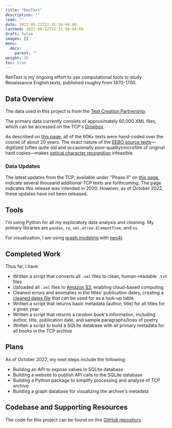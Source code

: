 ```yaml
---
title: "RenText"
description: ""
lead: ""
date: 2022-06-22T22:31:50-04:00
lastmod: 2022-06-22T22:31:50-04:00
draft: false
images: []
menu:
  docs:
    parent: ""
weight: 30
toc: true
---
```


RenText is my ongoing effort to use computational tools to study Renaissance English texts, published roughly from 1470-1700. 

## Data Overview

The data used in this project is from the [Text Creation Partnership](https://textcreationpartnership.org/tcp-texts/eebo-tcp-early-english-books-online/).

The primary data currently consists of approximately 60,000 XML files, which can be accessed on the TCP's [Dropbox](https://www.dropbox.com/sh/pfx619wnjdck2lj/AAAeQjd_dv29oPymNoKJWfEYa?dl=0).

As described on [this page](https://textcreationpartnership.org/tcp-texts/eebo-tcp-early-english-books-online/), all of the 60K+ texts were hand-coded over the course of about 20 years. The exact nature of the [EEBO source texts](https://proquest.libguides.com/eebopqp)— digitized (often quite old and occasionally poor-quality)microfilm of original hard copies—makes [optical character recognition](https://en.wikipedia.org/wiki/Optical_character_recognition) infeasible.

### Data Updates

The latest updates from the TCP, available under "Phase II" on [this page](https://textcreationpartnership.org/tcp-texts/eebo-tcp-early-english-books-online/), indicate several thousand additional TCP texts are forthcoming. The page indicates this release was intended in 2020. However, as of October 2022, these updates have not been released.

## Tools

I'm using Python for all my exploratory data analysis and cleaning. My primary libraries are `pandas`, `re`, `xml.etree.ElementTree`, and `os`.

For visualization, I am using [graph modeling](https://cambridge-intelligence.com/graph-data-modeling-101/) with [neo4j](https://neo4j.com/).

## Completed Work

Thus far, I have 

- Written a script that converts all `.xml` files to clean, human-readable `.txt` files
- Uploaded all `.xml` files to [Amazon S3](https://aws.amazon.com/s3/), enabling cloud-based computing
- Cleaned errors and anomalies in the titles' publication dates, creating a [cleaned dates file](https://raw.githubusercontent.com/redsoxfan0219/RenText/main/cleaned_tcp_nav.csv) that can be used for as a look-up table
- Written a script that returns basic metadata (author, title) for all titles for a given year
- Written a script that returns a random book's information, including author, title, publication date, and sample paragraphs/lines of poetry
- Written a script to build a SQLite database with all primary metadata for all books in the TCP archive

## Plans

As of October 2022, my next steps include the following:

- Building an API to expose values in SQLite database
- Building a website to publish API calls to the SQLite database
- Building a Python package to simplify processing and analyze of TCP archive
- Building a graph database for visualizing the archive's metadata

## Codebase and Supporting Resources

The code for this project can be found on this [GitHub repository](https://github.com/redsoxfan0219/RenText).
